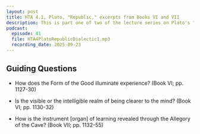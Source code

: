 ```yaml
---
layout: post
title: HTA 4.1, Plato, "Republic," excerpts from Books VI and VII
description: This is part one of two of the lecture series on Plato's "Republic," excerpts from Books VI and VII.
podcast:
  episode: 41
  file: HTA4PlatoRepublicDialectic1.mp3
  recording_date: 2025-09-23
---
```


## Guiding Questions

* How does the Form of the Good illuminate experience? (Book VI; pp. 1127-30)

* Is the visible or the intelligible realm of being clearer to the mind? (Book VI; pp. 1130-32)

* How is the instrument [organ] of learning revealed through the Allegory of the Cave? (Book VII; pp. 1132-55)
